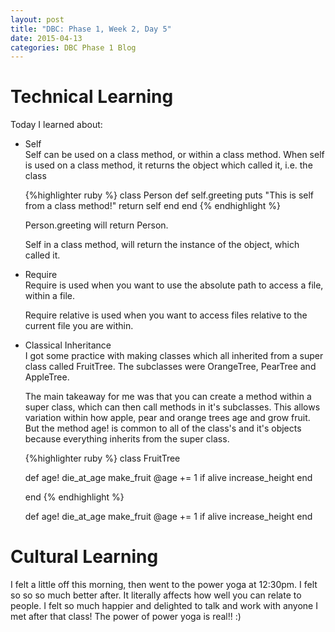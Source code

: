 ```yaml
---
layout: post
title: "DBC: Phase 1, Week 2, Day 5"
date: 2015-04-13
categories: DBC Phase 1 Blog
---
```


<h1> Technical Learning </h1>

Today I learned about:

<ul>
  <li>Self</li>
  Self can be used on a class method, or within a class method. When self is used on a class method, it returns the object which called it, i.e. the class

  {%highlighter ruby %}
    class Person
      def self.greeting
        puts "This is self from a class method!"
        return self
      end
    end
  {% endhighlight %}

  Person.greeting will return Person.

  Self in a class method, will return the instance of the object, which called it.


  <li>Require</li>
  Require is used when you want to use the absolute path to access a file, within a file.

  Require relative is used when you want to access files relative to the current file you are within.

  <li>Classical Inheritance</li>
  I got some practice with making classes which all inherited from a super class called FruitTree. The subclasses were OrangeTree, PearTree and AppleTree.

  The main takeaway for me was that you can create a method within a super class, which can then call methods in it's subclasses. This allows variation within how apple, pear and orange trees age and grow fruit. But the method age! is common to all of the class's and it's objects because everything inherits from the super class.

  {%highlighter ruby %}
  class FruitTree

  def age!
    die_at_age
    make_fruit
    @age += 1 if alive
    increase_height
  end

  end
  {% endhighlight %}

   def age!
    die_at_age
    make_fruit
    @age += 1 if alive
    increase_height
  end



</ul>

<h1>Cultural Learning </h1>

 I felt a little off this morning, then went to the power yoga at 12:30pm. I felt so so so much better after. It literally affects how well you can relate to people. I felt so much happier and delighted to talk and work with anyone I met after that class! The power of power yoga is real!! :)







